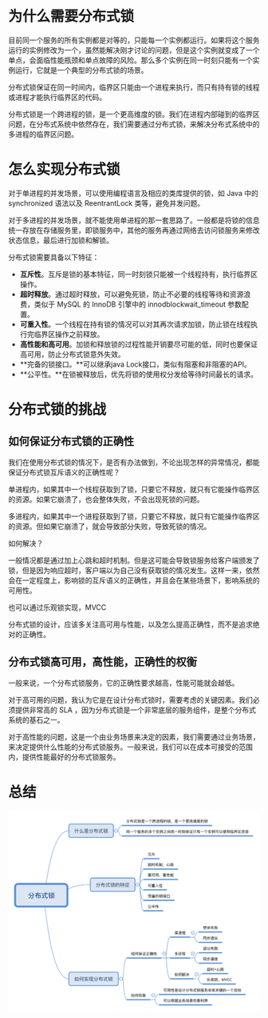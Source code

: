 # 为什么需要分布式锁

目前同一个服务的所有实例都是对等的，只能每一个实例都运行。如果将这个服务运行的实例修改为一个，虽然能解决刚才讨论的问题，但是这个实例就变成了一个单点，会面临性能瓶颈和单点故障的风险。那么多个实例在同一时刻只能有一个实例运行，它就是一个典型的分布式锁的场景。

分布式锁保证在同一时间内，临界区只能由一个进程来执行，而只有持有锁的线程或进程才能执行临界区的代码。

分布式锁是一个跨进程的锁，是一个更高维度的锁。我们在进程内部碰到的临界区问题，在分布式系统中依然存在，我们需要通过分布式锁，来解决分布式系统中的多进程的临界区问题。

# 怎么实现分布式锁

对于单进程的并发场景，可以使用编程语言及相应的类库提供的锁，如 Java 中的 synchronized 语法以及 ReentrantLock 类等，避免并发问题。

对于多进程的并发场景，就不能使用单进程的那一套思路了。一般都是将锁的信息统一存放在存储服务里，即锁服务中，其他的服务再通过网络去访问锁服务来修改状态信息，最后进行加锁和解锁。

分布式锁需要具备以下特征：

- **互斥性**。互斥是锁的基本特征，同一时刻锁只能被一个线程持有，执行临界区操作。
- **超时释放**。通过超时释放，可以避免死锁，防止不必要的线程等待和资源浪费，类似于 MySQL 的 InnoDB 引擎中的 innodblockwait_timeout 参数配置。
- **可重入性**。一个线程在持有锁的情况可以对其再次请求加锁，防止锁在线程执行完临界区操作之前释放。
- **高性能和高可用**。加锁和释放锁的过程性能开销要尽可能的低，同时也要保证高可用，防止分布式锁意外失效。
- **完备的锁接口。**可以继承java Lock接口，类似有阻塞和非阻塞的API。
- **公平性。**在锁被释放后，优先将锁的使用权分发给等待时间最长的请求。

# 分布式锁的挑战

## 如何保证分布式锁的正确性

我们在使用分布式锁的情况下，是否有办法做到，不论出现怎样的异常情况，都能保证分布式锁互斥语义的正确性呢？

单进程内，如果其中一个线程获取到了锁，只要它不释放，就只有它能操作临界区的资源。如果它崩溃了，也会整体失败，不会出现死锁的问题。

多进程内，如果其中一个进程获取到了锁，只要它不释放，就只有它能操作临界区的资源。但如果它崩溃了，就会导致部分失败，导致死锁的情况。

如何解决？

一般情况都是通过加上心跳和超时机制。但是这可能会导致锁服务给客户端颁发了锁，但是因为响应超时，客户端以为自己没有获取锁的情况发生。这样一来，依然会在一定程度上，影响锁的互斥语义的正确性，并且会在某些场景下，影响系统的可用性。

也可以通过乐观锁实现，MVCC

分布式锁的设计，应该多关注高可用与性能，以及怎么提高正确性，而不是追求绝对的正确性。

## 分布式锁高可用，高性能，正确性的权衡

一般来说，一个分布式锁服务，它的正确性要求越高，性能可能就会越低。

对于高可用的问题，我认为它是在设计分布式锁时，需要考虑的关键因素。我们必须提供非常高的 SLA ，因为分布式锁是一个非常底层的服务组件，是整个分布式系统的基石之一。

对于高性能的问题，这是一个由业务场景来决定的因素，我们需要通过业务场景，来决定提供什么性能的分布式锁服务。一般来说，我们可以在成本可接受的范围内，提供性能最好的分布式锁服务。

# 总结

![分布式锁.svg](./images/分布式锁.svg)